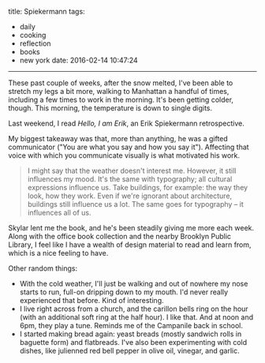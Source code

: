 title: Spiekermann
tags:
  - daily
  - cooking
  - reflection
  - books
  - new york
date: 2016-02-14 10:47:24
---


These past couple of weeks, after the snow melted, I've been able to stretch my legs a bit more, walking to Manhattan a handful of times, including a few times to work in the morning. It's been getting colder, though. This morning, the temperature is down to single digits.

Last weekend, I read *Hello, I am Erik*, an Erik Spiekermann retrospective.

My biggest takeaway was that, more than anything, he was a gifted communicator ("You are what you say and how you say it"). Affecting that voice with which you communicate visually is what motivated his work.

> I might say that the weather doesn't interest me. However, it still influences my mood. It's the same with typography; all cultural expressions influence us. Take buildings, for example: the way they look, how they work. Even if we're ignorant about architecture, buildings still influence us a lot. The same goes for typography – it influences all of us.

Skylar lent me the book, and he's been steadily giving me more each week. Along with the office book collection and the nearby Brooklyn Public Library, I feel like I have a wealth of design material to read and learn from, which is a nice feeling to have.

Other random things:

- With the cold weather, I'll just be walking and out of nowhere my nose starts to run, full-on dripping down to my mouth. I'd never really experienced that before. Kind of interesting.
- I live right across from a church, and the carillon bells ring on the hour (with an additional soft ring at the half hour). I like that. And at noon and 6pm, they play a tune. Reminds me of the Campanile back in school.
- I started making bread again: yeast breads (mostly sandwich rolls in baguette form) and flatbreads. I've also been experimenting with cold dishes, like julienned red bell pepper in olive oil, vinegar, and garlic.
